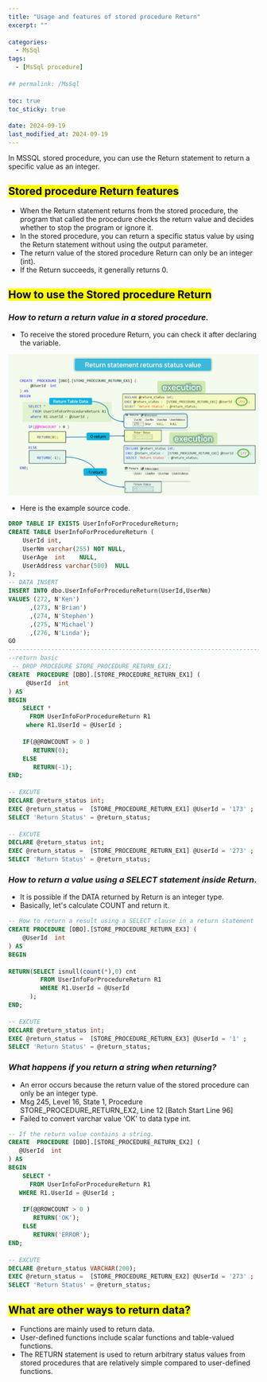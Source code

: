 ```yaml
---
title: "Usage and features of stored procedure Return"
excerpt: ""

categories:
  - MsSql
tags:
  - [MsSql procedure]

## permalink: /MsSql 

toc: true
toc_sticky: true
 
date: 2024-09-19
last_modified_at: 2024-09-19
---
```

 
 In MSSQL stored procedure, you can use the Return statement to return a specific value as an integer.

## <mark>Stored procedure Return features</mark>

- When the Return statement returns from the stored procedure, the program that called the procedure checks the return value and decides whether to stop the program or ignore it.
- In the stored procedure, you can return a specific status value by using the Return statement without using the output parameter.
- The return value of the stored procedure Return can only be an integer (int).
- If the Return succeeds, it generally returns 0.

## <mark>How to use the Stored procedure Return</mark>

### ***How to return a return value in a stored procedure.***

- To receive the stored procedure Return, you can check it after declaring the variable.

![This is the source code description of the stored procedure return statement.](/assets/images/postsImages/MsSql/1050_Stored_Procedure_reurn/1.png)

- Here is the example source code.

```sql
DROP TABLE IF EXISTS UserInfoForProcedureReturn;
CREATE TABLE UserInfoForProcedureReturn (
    UserId int,
    UserNm varchar(255) NOT NULL,
    UserAge  int    NULL,
    UserAddress varchar(500)  NULL
);
-- DATA INSERT
INSERT INTO dbo.UserInfoForProcedureReturn(UserId,UserNm) 
VALUES (272, N'Ken')
      ,(273, N'Brian')
      ,(274, N'Stephen')
      ,(275, N'Michael')
      ,(276, N'Linda');
GO 
------------------------------------------------------------------------------
--return basic
 -- DROP PROCEDURE STORE_PROCEDURE_RETURN_EX1;
CREATE  PROCEDURE [DBO].[STORE_PROCEDURE_RETURN_EX1] (      
     @UserId  int
) AS
BEGIN
    SELECT *
      FROM UserInfoForProcedureReturn R1
     where R1.UserId = @UserId ;

    IF(@@ROWCOUNT > 0 )
       RETURN(0);
    ELSE 
       RETURN(-1);
END;

-- EXCUTE  
DECLARE @return_status int;  
EXEC @return_status =  [STORE_PROCEDURE_RETURN_EX1] @UserId = '173' ; 
SELECT 'Return Status' = @return_status;  

-- EXCUTE   
DECLARE @return_status int;  
EXEC @return_status =  [STORE_PROCEDURE_RETURN_EX1] @UserId = '273' ; 
SELECT 'Return Status' = @return_status;
```

### ***How to return a value using a SELECT statement inside Return.***

- It is possible if the DATA returned by Return is an integer type.
- Basically, let's calculate COUNT and return it.

```sql
-- How to return a result using a SELECT clause in a return statement
CREATE PROCEDURE [DBO].[STORE_PROCEDURE_RETURN_EX3] (      
    @UserId  int
) AS
BEGIN
 
RETURN(SELECT isnull(count(*),0) cnt
         FROM UserInfoForProcedureReturn R1
         WHERE R1.UserId = @UserId
      );  
END;

-- EXCUTE  
DECLARE @return_status int;  
EXEC @return_status =  [STORE_PROCEDURE_RETURN_EX3] @UserId = '1' ; 
SELECT 'Return Status' = @return_status;
```

### ***What happens if you return a string when returning?***

- An error occurs because the return value of the stored procedure can only be an integer type.
- Msg 245, Level 16, State 1, Procedure STORE_PROCEDURE_RETURN_EX2, Line 12 [Batch Start Line 96]  
- Failed to convert varchar value 'OK' to data type int.

```sql
-- If the return value contains a string.
CREATE  PROCEDURE [DBO].[STORE_PROCEDURE_RETURN_EX2] (      
   @UserId  int
) AS
BEGIN
    SELECT *
      FROM UserInfoForProcedureReturn R1
   WHERE R1.UserId = @UserId ;

    IF(@@ROWCOUNT > 0 )    
       RETURN('OK');    
    ELSE 
       RETURN('ERROR');
END;

-- EXCUTE  
DECLARE @return_status VARCHAR(200);  
EXEC @return_status =  [STORE_PROCEDURE_RETURN_EX2] @UserId = '273' ; 
SELECT 'Return Status' = @return_status;
```

## <mark>What are other ways to return data?</mark>

- Functions are mainly used to return data.
- User-defined functions include scalar functions and table-valued functions.
- The RETURN statement is used to return arbitrary status values ​​from stored procedures that are relatively simple compared to user-defined functions.
